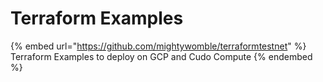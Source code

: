 # Terraform Examples

{% embed url="https://github.com/mightywomble/terraformtestnet" %}
Terraform Examples to deploy on GCP and Cudo Compute
{% endembed %}

